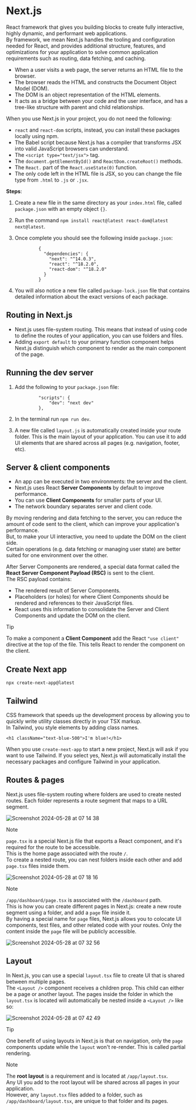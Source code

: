 # Next.js  
React framework that gives you building blocks to create fully interactive, highly dynamic, and performant web applications.  
By framework, we mean Next.js handles the tooling and configuration needed for React, and provides additional structure, features, and optimizations for your application to solve common application requirements such as routing, data fetching, and caching.  

- When a user visits a web page, the server returns an HTML file to the browser.  
- The browser reads the HTML and constructs the Document Object Model (DOM).  
- The DOM is an object representation of the HTML elements.  
- It acts as a bridge between your code and the user interface, and has a tree-like structure with parent and child relationships.

When you use Next.js in your project, you do not need the following:  
- `react` and `react-dom` scripts, instead, you can install these packages locally using npm.  
- The Babel script because Next.js has a compiler that transforms JSX into valid JavaScript browsers can understand.  
- The `<script type="text/jsx">` tag.  
- The `document.getElementById()` and `ReactDom.createRoot()` methods.  
- The `React.` part of the `React.useState(0)` function.  
- The only code left in the HTML file is JSX, so you can change the file type from `.html` to `.js` or `.jsx`.  

**Steps**:  
1. Create a new file in the same directory as your `index.html` file, called `package.json` with an empty object `{}`.  
2. Run the command `npm install react@latest react-dom@latest next@latest`.  
3. Once complete you should see the following inside `package.json`:  

                {
                  "dependencies": {
                    "next": "^14.0.3",
                    "react": "^18.2.0",
                    "react-dom": "^18.2.0"
                  }
                }
4. You will also notice a new file called `package-lock.json` file that contains detailed information about the exact versions of each package.

## Routing in Next.js  
- Next.js uses file-system routing. This means that instead of using code to define the routes of your application, you can use folders and files.  
- Adding `export default` to your primary function component helps Next.js distinguish which component to render as the main component of the page.  

## Running the dev server  
1. Add the following to your `package.json` file:  

                "scripts": {
                    "dev": "next dev"
                },
2. In the terminal run `npm run dev`.
3. A new file called `layout.js` is automatically created inside your route folder. This is the main layout of your application. You can use it to add UI elements that are shared across all pages (e.g. navigation, footer, etc).  

## Server & client components  
- An app can be executed in two environments: the server and the client.  
- Next.js uses React **Server Components** by default to improve performance.  
- You can use **Client Components** for smaller parts of your UI.  
- The network boundary separates server and client code.  

By moving rendering and data fetching to the server, you can reduce the amount of code sent to the client, which can improve your application's performance.  
But, to make your UI interactive, you need to update the DOM on the client side.  
Certain operations (e.g. data fetching or managing user state) are better suited for one environment over the other.  

After Server Components are rendered, a special data format called the **React Server Component Payload (RSC)** is sent to the client.  
The RSC payload contains:  
- The rendered result of Server Components.  
- Placeholders (or holes) for where Client Components should be rendered and references to their JavaScript files.  
- React uses this information to consolidate the Server and Client Components and update the DOM on the client.

> [!TIP]
> To make a component a **Client Component** add the React `"use client"` directive at the top of the file. This tells React to render the component on the client.

## Create Next app  
`npx create-next-app@latest`


## Tailwind  
CSS framework that speeds up the development process by allowing you to quickly write utility classes directly in your TSX markup.  
In Tailwind, you style elements by adding class names.  

    <h1 className="text-blue-500">I'm blue!</h1>
When you use `create-next-app` to start a new project, Next.js will ask if you want to use Tailwind. If you select yes, Next.js will automatically install the necessary packages and configure Tailwind in your application.  

## Routes & pages  
Next.js uses file-system routing where folders are used to create nested routes. Each folder represents a route segment that maps to a URL segment.

![Screenshot 2024-05-28 at 07 14 38](https://github.com/KarlMeierMattern/Full-Stack/assets/99612323/096ddf98-4a2e-4e48-ade5-b6840bc411e9)  

> [!NOTE]  
> `page.tsx` is a special Next.js file that exports a React component, and it's required for the route to be accessible.  
> This is the home page associated with the route `/`.  
> To create a nested route, you can nest folders inside each other and add `page.tsx` files inside them.  

![Screenshot 2024-05-28 at 07 18 16](https://github.com/KarlMeierMattern/Full-Stack/assets/99612323/116bf0a9-2ce4-4721-a5ec-947ee6fe785a)  

> [!NOTE]  
> `/app/dashboard/page.tsx` is associated with the `/dashboard` path.  
> This is how you can create different pages in Next.js: create a new route segment using a folder, and add a `page` file inside it.  
> By having a special name for `page` files, Next.js allows you to colocate UI components, test files, and other related code with your routes. Only the content inside the `page` file will be publicly accessible.  

![Screenshot 2024-05-28 at 07 32 56](https://github.com/KarlMeierMattern/Full-Stack/assets/99612323/cfc233be-e5e6-46f3-a780-d7fe1493443b)

## Layout  
In Next.js, you can use a special `layout.tsx` file to create UI that is shared between multiple pages.  
The `<Layout />` component receives a children prop. This child can either be a page or another layout. The pages inside the folder in which the `layout.tsx` is located will automatically be nested inside a `<Layout />` like so:  

![Screenshot 2024-05-28 at 07 42 49](https://github.com/KarlMeierMattern/Full-Stack/assets/99612323/a945649b-fc88-4aa8-b8ff-f0c4c1acf2b9)

> [!TIP]
> One benefit of using layouts in Next.js is that on navigation, only the `page` components update while the `layout` won't re-render. This is called partial rendering.  

> [!NOTE]  
> The **root layout** is a requirement and is located at `/app/layout.tsx`.  
> Any UI you add to the root layout will be shared across all pages in your application.  
> However, any `layout.tsx` files added to a folder, such as `/app/dashboard/layout.tsx`, are unique to that folder and its pages.  









